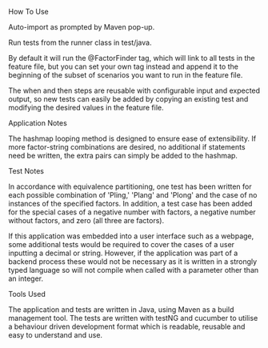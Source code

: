How To Use

Auto-import as prompted by Maven pop-up.

Run tests from the runner class in test/java.

By default it will run the @FactorFinder tag, which will link to all tests in the feature file, but you can set your own tag instead and append it to the beginning of the subset of scenarios you want to run in the feature file.

The when and then steps are reusable with configurable input and expected output, so new tests can easily be added by copying an existing test and modifying the desired values in the feature file.




Application Notes

The hashmap looping method is designed to ensure ease of extensibility. If more factor-string combinations are desired, no additional if statements need be written, the extra pairs can simply be added to the hashmap.



Test Notes

In accordance with equivalence partitioning, one test has been written for each possible combination of 'Pling,' 'Plang' and 'Plong' and the case of no instances of the specified factors. In addition, a test case has been added for the special cases of a negative number with factors, a negative number without factors, and zero (all three are factors).

If this application was embedded into a user interface such as a webpage, some additional tests would be required to cover the cases of a user inputting a decimal or string. However, if the application was part of a backend process these would not be necessary as it is written in a strongly typed language so will not compile when called with a parameter other than an integer.




Tools Used

The application and tests are written in Java, using Maven as a build management tool. The tests are written with testNG and cucumber to utilise a behaviour driven development format which is readable, reusable and easy to understand and use.
